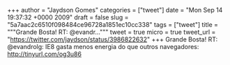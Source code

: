 
+++
author = "Jaydson Gomes"
categories = ["tweet"]
date = "Mon Sep 14 19:37:32 +0000 2009"
draft = false
slug = "5a7aac2c6510f098484ce96728a1851ec10cc338"
tags = ["tweet"]
title = """Grande Bosta! RT: @evandr..."""
tweet = true
micro = true
tweet_url = "https://twitter.com/jaydson/status/3986822632"
+++
Grande Bosta! RT: @evandrolg: IE8 gasta menos energia do que outros navegadores: http://tinyurl.com/og3u86
